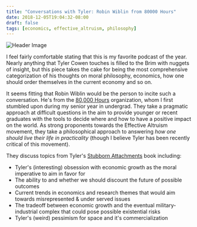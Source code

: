 ```yaml
---
title: "Conversations with Tyler: Robin Wiblin from 80000 Hours"
date: 2018-12-05T19:04:32-08:00
draft: false
tags: [economics, effective_altruism, philosophy]
---
```


![Header Image](/images/blog_images/Conversations_with_Tyler_Robin_Wiblin.png)

I feel fairly comfortable stating that this is my favorite podcast of the year.
Nearly anything that Tyler Cowen touches is filled to the Brim with nuggets of insight, but this piece takes the cake
for being the most comprehensive categorization of his thoughts on moral philosophy, economics, how one should order themselves
in the current economy and so on.

It seems fitting that Robin Wiblin would be the person to incite such a conversation. He's from the
[80,000 Hours](https://80000hours.org) organization, whom I first stumbled upon during my senior year
in undergrad. They take a pragmatic approach at difficult questions in the aim to provide younger
or recent graduates with the tools to decide where and how to have a positive impact on the world.
As strong proponents towards the Effective Altruism movement, they take a philosophical approach to
answering _how one should live their life in practicality_ (though I believe Tyler has been recently
critical of this movement).

They discuss topics from Tyler's [Stubborn Attachments](https://www.amazon.com/Stubborn-Attachments-Prosperous-Responsible-Individuals/dp/1732265135)
book including:

- Tyler's (interesting) obsession with economic growth as the moral imperative to aim in favor for
- The ability to and whether we should discount the future of possible outcomes
- Current trends in economics and research themes that would aim towards misrepresented & under served issues
- The tradeoff between economic growth and the eventual military-industrial complex that could pose possible existential risks
- Tyler's (weird) pessimism for space and it's commercialization
